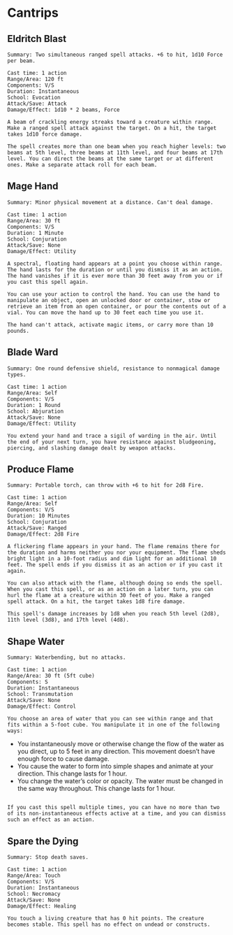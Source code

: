 # Cantrips

## Eldritch Blast
```
Summary: Two simultaneous ranged spell attacks. +6 to hit, 1d10 Force per beam.
```
```
Cast time: 1 action
Range/Area: 120 ft
Components: V/S
Duration: Instantaneous
School: Evocation
Attack/Save: Attack
Damage/Effect: 1d10 * 2 beams, Force
```
```
A beam of crackling energy streaks toward a creature within range. Make a ranged spell attack against the target. On a hit, the target takes 1d10 force damage. 

The spell creates more than one beam when you reach higher levels: two beams at 5th level, three beams at 11th level, and four beams at 17th level. You can direct the beams at the same target or at different ones. Make a separate attack roll for each beam.
```

## Mage Hand
```
Summary: Minor physical movement at a distance. Can't deal damage.
```
```
Cast time: 1 action
Range/Area: 30 ft
Components: V/S
Duration: 1 Minute
School: Conjuration
Attack/Save: None
Damage/Effect: Utility
```
```
A spectral, floating hand appears at a point you choose within range. The hand lasts for the duration or until you dismiss it as an action. The hand vanishes if it is ever more than 30 feet away from you or if you cast this spell again.

You can use your action to control the hand. You can use the hand to manipulate an object, open an unlocked door or container, stow or retrieve an item from an open container, or pour the contents out of a vial. You can move the hand up to 30 feet each time you use it. 

The hand can't attack, activate magic items, or carry more than 10 pounds.
```

## Blade Ward
```
Summary: One round defensive shield, resistance to nonmagical damage types.
```
```
Cast time: 1 action
Range/Area: Self
Components: V/S
Duration: 1 Round
School: Abjuration
Attack/Save: None
Damage/Effect: Utility
```
```
You extend your hand and trace a sigil of warding in the air. Until the end of your next turn, you have resistance against bludgeoning, piercing, and slashing damage dealt by weapon attacks.
```

## Produce Flame
```
Summary: Portable torch, can throw with +6 to hit for 2d8 Fire.
```
```
Cast time: 1 action
Range/Area: Self
Components: V/S
Duration: 10 Minutes
School: Conjuration
Attack/Save: Ranged
Damage/Effect: 2d8 Fire
```
```
A flickering flame appears in your hand. The flame remains there for the duration and harms neither you nor your equipment. The flame sheds bright light in a 10-foot radius and dim light for an additional 10 feet. The spell ends if you dismiss it as an action or if you cast it again.

You can also attack with the flame, although doing so ends the spell. When you cast this spell, or as an action on a later turn, you can hurl the flame at a creature within 30 feet of you. Make a ranged spell attack. On a hit, the target takes 1d8 fire damage.

This spell's damage increases by 1d8 when you reach 5th level (2d8), 11th level (3d8), and 17th level (4d8).
```

## Shape Water
```
Summary: Waterbending, but no attacks.
```
```
Cast time: 1 action
Range/Area: 30 ft (5ft cube)
Components: S
Duration: Instantaneous
School: Transmutation
Attack/Save: None
Damage/Effect: Control
```
```
You choose an area of water that you can see within range and that fits within a 5-foot cube. You manipulate it in one of the following ways:
```
  - You instantaneously move or otherwise change the flow of the water as you direct, up to 5 feet in any direction. This movement doesn’t have enough force to cause damage.
  - You cause the water to form into simple shapes and animate at your direction. This change lasts for 1 hour.
  - You change the water’s color or opacity. The water must be changed in the same way throughout. This change lasts for 1 hour.

```You freeze the water, provided that there are no creatures in it. The water unfreezes in 1 hour.

If you cast this spell multiple times, you can have no more than two of its non-instantaneous effects active at a time, and you can dismiss such an effect as an action.
```

## Spare the Dying
```
Summary: Stop death saves.
```
```
Cast time: 1 action
Range/Area: Touch
Components: V/S
Duration: Instantaneous
School: Necromacy
Attack/Save: None
Damage/Effect: Healing
```
```
You touch a living creature that has 0 hit points. The creature becomes stable. This spell has no effect on undead or constructs.
```